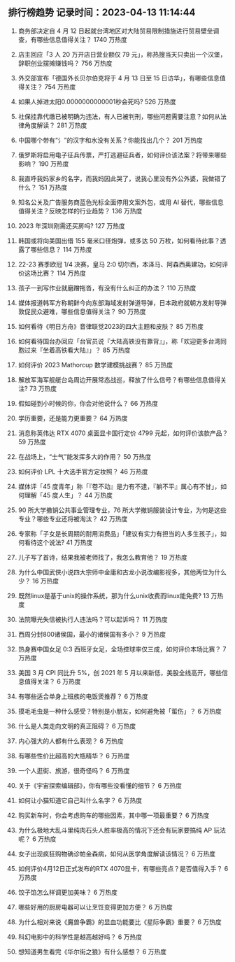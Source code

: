 
## 排行榜趋势 记录时间：2023-04-13 11:14:44
  
  1. 商务部决定自 4 月 12 日起就台湾地区对大陆贸易限制措施进行贸易壁垒调查，有哪些信息值得关注？ 1740 万热度
    
  2. 店主回应「3 人 20 万开店日营业额仅 79 元」，称热搜当天只卖出一个汉堡，辞职创业摆摊赚钱吗？ 756 万热度
    
  3. 外交部宣布「德国外长贝尔伯克将于 4 月 13 日至 15 日访华」，有哪些信息值得关注？ 754 万热度
    
  4. 如果人掉进太阳0.0000000000001秒会死吗? 526 万热度
    
  5. 社保挂靠代缴已被明确为违法，有人已被判刑，哪些问题需要注意？如何从法律角度解读？ 281 万热度
    
  6. 中国哪个带有“氵”的汉字和水没有关系？你能找出几个？ 201 万热度
    
  7. 俄罗斯将启用电子征兵传票，严打逃避征兵者，如何评价该法案？将带来哪些影响？ 190 万热度
    
  8. 我直呼我妈家乡的名字，而我妈因此哭了，说我心里没有外公外婆，我做错了什么？ 151 万热度
    
  9. 知名公关及广告服务商蓝色光标全面停用文案外包，或用 AI 替代，哪些信息值得关注？反映怎样的行业趋势？ 136 万热度
    
  10. 2023 年深圳刚需还买房吗? 127 万热度
    
  11. 韩国或将向美国出借 155 毫米口径炮弹，或多达 50 万枚，如何看待此事？透露了哪些信息？ 114 万热度
    
  12. 22-23 赛季欧冠 1/4 决赛，皇马 2:0 切尔西，本泽马、阿森西奥建功，如何评价这场比赛？ 114 万热度
    
  13. 孩子一到写作业就磨蹭拖沓，有没有什么纠正的办法？ 110 万热度
    
  14. 媒体报道韩军方称朝鲜今向东部海域发射弹道导弹，日本政府就朝方发射导弹敦促民众避难，哪些信息值得关注？ 90 万热度
    
  15. 如何看待《明日方舟》音律联觉2023的四大主题和皮肤？ 85 万热度
    
  16. 如何看待国台办回应「台官员说『大陆高铁没有靠背』」，称「欢迎更多台湾同胞过来『坐着高铁看大陆』」？ 85 万热度
    
  17. 如何评价 2023 Mathorcup 数学建模挑战赛？ 85 万热度
    
  18. 解放军海军舰艇台岛周边开展常态战巡，释放了什么信号？有哪些信息值得关注? 73 万热度
    
  19. 假如碰到小时候的你，你会对他说什么？ 66 万热度
    
  20. 学历重要，还是能力更重要？ 64 万热度
    
  21. 消息称英伟达 RTX 4070 桌面显卡国行定价 4799 元起，如何评价该款产品？ 59 万热度
    
  22. 在战场上，“士气”能发挥多大的作用？ 50 万热度
    
  23. 如何评价 LPL 十大选手官方定妆照？ 46 万热度
    
  24. 媒体评「45 度青年」称「『卷不动』是力有不逮，『躺不平』属心有不甘」，如何理解「45 度人生」？ 44 万热度
    
  25. 90 所大学撤销公共事业管理专业，76 所大学撤销服装设计专业，为何是这些专业？哪些专业还将被淘汰？ 42 万热度
    
  26. 专家称「子女是长周期的耐用消费品」「建议有实力有担当的人多生孩子」，如何看待这个说法? 41 万热度
    
  27. 儿子写了首诗，结果我被老师找了，我怎么教育他？ 19 万热度
    
  28. 为什么中国武侠小说四大宗师中金庸和古龙小说改编影视多，其他两位为什么少？ 16 万热度
    
  29. 既然linux是基于unix的操作系统，那为什么unix收费而linux能免费? 13 万热度
    
  30. 法院曝光失信被执行人违法吗？可以起诉吗？ 11 万热度
    
  31. 西周分封800诸侯国，最小的诸侯国有多小？ 9 万热度
    
  32. 热身赛中国女足 0:3 西班牙女足，全场控球率仅三成，如何评价本场比赛？ 7 万热度
    
  33. 美国 3 月 CPI 同比升 5%，创 2021 年 5 月以来新低，美股全线高开，哪些信息值得关注？ 6 万热度
    
  34. 有哪些适合单身上班族的电饭煲推荐？ 6 万热度
    
  35. 摸毛毛虫是一种什么感受？特别是小朋友，如何避免被「蜇伤」？ 6 万热度
    
  36. 什么是人类走向文明的真正阻碍？ 6 万热度
    
  37. 内心强大的人都有什么表现？ 6 万热度
    
  38. 有哪些性价比超高的大瓶精华？ 6 万热度
    
  39. 一个人逛街、旅游，很奇怪吗？ 6 万热度
    
  40. 关于《宇宙探索编辑部》，你有哪些没看懂的细节？ 6 万热度
    
  41. 如何让小猫知道它自己叫什么名字？ 6 万热度
    
  42. 购买新车时，你会考虑购车的哪些因素，其中哪一项最重要？ 6 万热度
    
  43. 为什么极地大乱斗里纯肉石头人胜率极高的情况下还会有玩家要搞纯 AP 玩法呢？ 6 万热度
    
  44. 女子出现疯狂购物确诊帕金森病，如何从医学角度解读该情况？ 6 万热度
    
  45. 如何评价4月12日正式发布的RTX 4070显卡，有哪些亮点？是否值得入手？ 6 万热度
    
  46. 饺子馅怎么样调更加美味？ 6 万热度
    
  47. 哪些好用的厨房电器可以让烹饪变得更加方便？ 6 万热度
    
  48. 为什么相对来说《魔兽争霸》的显血功能要比《星际争霸》重要？ 6 万热度
    
  49. 科幻电影中的科学性是越高越好吗？ 6 万热度
    
  50. 想知道男生看完《华尔街之狼》有什么感想？ 6 万热度
    